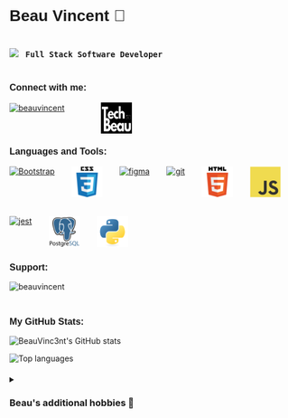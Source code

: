 <!-- Add "Montserrat Semibold 600" styling -->
<h1 align="left" style="font-family: 'Montserrat', sans-serif; font-weight: 600;">
  Beau Vincent 🚀
</h1>

<!-- Profile views tab 
<p align="right" style="font-family: 'Montserrat', sans-serif; font-weight: 600;"> 
  <img src="https://komarev.com/ghpvc/?username=beauvinc3nt&label=Profile%20views&color=0e75b6&style=flat" alt="beauvinc3nt" /> 
</p>  -->

<img src="/home/beauvincent/GitHub contents for readME/Spinning ball.gif">

<!-- Beau's expertise title -->
<h3 align="left" style="font-family: 'Montserrat'; font-weight: 800; display: inline-block;">
  <code> Full Stack Software Developer </code>
</h3>

<!-- Spinning hacker gif
<img align="right" src="https://www.gifcen.com/wp-content/uploads/2023/07/hacker-gif-8.gif">
-->

<br>

<!-- Main content container -->
<div style="margin: 20px 0;">

  <!-- Connect With Me -->
  <h3 align="left" style="font-family: 'Montserrat', sans-serif; font-weight: 600;">Connect with me:</h3>
  <p style="display: flex; flex-wrap: wrap; gap: 30px; justify-content: flex-start; margin-bottom: 20px;">
<!-- LinkedIn icon + link -->
    <a href="https://www.linkedin.com/in/beau-vincent-6637232a2/" target="blank">
      <img align="center" src="https://raw.githubusercontent.com/rahuldkjain/github-profile-readme-generator/master/src/images/icons/Social/linked-in-alt.svg" alt="beauvincent" height="55" width="55" />
    </a>
    &nbsp;
    <!--TechBeau.co.uk icon + link -->
     <a href="https://techbeau.co.uk/" target="_blank">
    <img align="center" src="TechBeauLogo.png" alt="Visit my portfolio" height="55" width="55"/>
  </a>
  </p>

  <!-- Languages and Tools -->
  <h3 align="left" style="font-family: 'Montserrat', sans-serif; font-weight: 600;">Languages and Tools:</h3>
  <div style="display: flex; flex-wrap: wrap; gap: 30px; justify-content: flex-start; margin-bottom: 20px;"> 
    <a href="https://getbootstrap.com" target="_blank" rel="noreferrer"> 
      <img src="https://upload.wikimedia.org/wikipedia/commons/thumb/b/b2/Bootstrap_logo.svg/500px-Bootstrap_logo.svg.png" alt="Bootstrap" width="55" height="55" />
    </a> 
    <a href="https://www.w3schools.com/css/" target="_blank" rel="noreferrer"> 
      <img src="https://raw.githubusercontent.com/devicons/devicon/master/icons/css3/css3-original-wordmark.svg" alt="css3" width="55" height="55" /> 
    </a> 
    <a href="https://www.figma.com/" target="_blank" rel="noreferrer"> 
      <img src="https://www.vectorlogo.zone/logos/figma/figma-icon.svg" alt="figma" width="55" height="55" /> 
    </a> 
    <a href="https://git-scm.com/" target="_blank" rel="noreferrer"> 
      <img src="https://www.vectorlogo.zone/logos/git-scm/git-scm-icon.svg" alt="git" width="55" height="55" /> 
    </a> 
    <a href="https://www.w3.org/html/" target="_blank" rel="noreferrer"> 
      <img src="https://raw.githubusercontent.com/devicons/devicon/master/icons/html5/html5-original-wordmark.svg" alt="html5" width="55" height="55" /> 
    </a> 
    <a href="https://developer.mozilla.org/en-US/docs/Web/JavaScript" target="_blank" rel="noreferrer"> 
      <img src="https://raw.githubusercontent.com/devicons/devicon/master/icons/javascript/javascript-original.svg" alt="javascript" width="55" height="55" /> 
    </a> 
    <a href="https://jestjs.io" target="_blank" rel="noreferrer"> 
      <img src="https://www.vectorlogo.zone/logos/jestjsio/jestjsio-icon.svg" alt="jest" width="55" height="55" /> 
    </a> 
    <a href="https://www.postgresql.org" target="_blank" rel="noreferrer"> 
      <img src="https://raw.githubusercontent.com/devicons/devicon/master/icons/postgresql/postgresql-original-wordmark.svg" alt="postgresql" width="55" height="55" /> 
    </a> 
    <a href="https://www.python.org" target="_blank" rel="noreferrer"> 
      <img src="https://raw.githubusercontent.com/devicons/devicon/master/icons/python/python-original.svg" alt="python" width="55" height="55" /> 
    </a> 
  </div>

  <!-- Support Section -->
  <h3 align="left" style="font-family: 'Montserrat', sans-serif; font-weight: 600;">Support:</h3>
  <p style="margin-bottom: 20px;">
    <a href="https://www.buymeacoffee.com/beauvincent"> 
      <img align="left" src="https://cdn.buymeacoffee.com/buttons/v2/default-yellow.png" height="50" width="210" alt="beauvincent" />
    </a>
  </p>

</div>
<br><br>
<!-- Separate GitHub Stats Section -->
<div style="margin: 20px 0;">
  <h3 align="left" style="font-family: 'Montserrat', sans-serif; font-weight: 600;">My GitHub Stats:</h3>
  <p align="left">
    <img src="https://github-readme-stats.vercel.app/api?username=BeauVinc3nt&show_icons=true&theme=radical&cache_seconds=1800" alt="BeauVinc3nt's GitHub stats" />  <!-- Cache seconds ensures the values are updated frequently-->
  </p>

  <!-- Top Languages -->
  <p align="left">
    <img src="https://github-readme-stats.vercel.app/api/top-langs/?username=BeauVinc3nt&layout=compact&theme=radical" alt="Top languages" />
  </p>
</div>

<!-- Adding drop down section for my personal hobbies-->
<details>
  <summary><h3> Beau's additional hobbies 📜</h3></summary>
  <div style="font-family: 'Montserrat';">
    <div>- Chess♟️</div>
    <div>- Problem Solving 🧠</div>
    <div>- Exercising 🏋🏻‍♂️</div>
    <div>- Health and Wellbeing 🍎</div>
    <div>- Videography 📷</div>
  </div>
</details>
  
<!-- Adding Responsive CSS by wrapping in a div func -> cannot directly use CSS in ReadMe file. -->
<div style=
  @media (max-width: 768px) {
    div[style*="display: flex"] a {
      width: 30%; /* Ensures 3 icons per row on smaller screens */
      text-align: center; /* Aligns icons within their row */
      margin: 0 auto; /* Centers icons horizontally */
    }
  }
</div>
